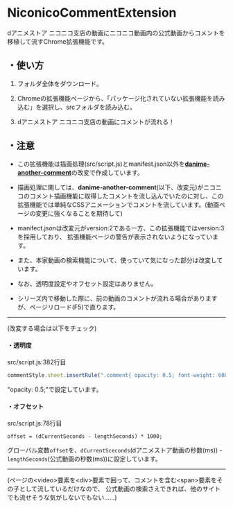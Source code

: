 ﻿
# NiconicoCommentExtension

dアニメストア ニコニコ支店の動画にニコニコ動画内の公式動画からコメントを移植して流すChrome拡張機能です。

## ・使い方

1. フォルダ全体をダウンロード。

2. Chromeの拡張機能ページから、「パッケージ化されていない拡張機能を読み込む」を選択し、srcフォルダを読み込む。

3. dアニメストア ニコニコ支店の動画にコメントが流れる！

## ・注意

* この拡張機能は描画処理(src/script.js)とmanifest.json以外を<b>[danime-another-comment](https://github.com/noradium/dac)</b>の改変で作成しています。

* 描画処理に関しては、<b>danime-another-comment</b>(以下、改変元)がニコニコのコメント描画機能に取得したコメントを流し込んでいたのに対し、この拡張機能では単純なCSSアニメーションでコメントを流しています。(動画ページの変更に強くなることを期待して)

* manifect.jsonは改変元がversion:2である一方、この拡張機能ではversion:3を採用しており、
拡張機能ページの警告が表示されないようになっています。

* また、本家動画の検索機能について、使っていて気になった部分は改変しています。

* なお、透明度設定やオフセット設定はありません。

* シリーズ内で移動した際に、前の動画のコメントが流れる場合がありますが、ページリロード(F5)で直ります。

---

(改変する場合は以下をチェック)

#### ・透明度
src/script.js:382行目

```javascript
commentStyle.sheet.insertRule(".comment{ opacity: 0.5; font-weight: 600; line-height: 29px; text-shadow: black 1px 0px, black -1px 0px, black 0px -1px, black 0px 1px, black 1px 1px , black -1px 1px, black 1px -1px, black -1px -1px, black 0px 1px, black -0px 1px, black 0px -1px, black -0px -1px, black 1px 0px, black -1px 0px, black 1px -0px, black -1px -0px; }", 1);
```

"opacity: 0.5;"で設定しています。

#### ・オフセット
src/script.js:78行目

```
offset = (dCurrentSeconds - lengthSeconds) * 1000;
```

グローバル変数`offset`を、`dCurrentSceconds`(dアニメストア動画の秒数(ms)) - `lengthSeconds`(公式動画の秒数(ms))に設定しています。


---

(ページの&lt;video&gt;要素を&lt;div&gt;要素で囲って、コメントを含む&lt;span&gt;要素をその子として流しているだけなので、
公式動画の検索さえできれば、他のサイトでも流せそうな気がしないでもない……)
